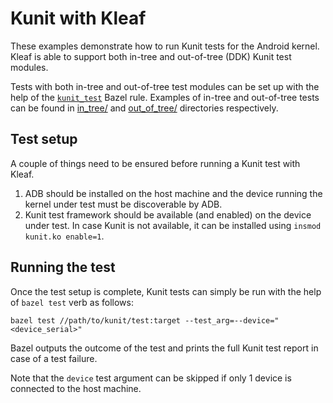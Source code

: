 # Kunit with Kleaf

These examples demonstrate how to run Kunit tests for the Android kernel. Kleaf
is able to support both in-tree and out-of-tree (DDK) Kunit test modules.

Tests with both in-tree and out-of-tree test modules can be set up with the help
of the [`kunit_test`](../../docs/api_reference/kernel.md#kunit_test) Bazel rule.
Examples of in-tree and out-of-tree tests can be found in [in_tree/](in_tree/)
and [out_of_tree/](out_of_tree/) directories respectively.

## Test setup

A couple of things need to be ensured before running a Kunit test with Kleaf.

1.  ADB should be installed on the host machine and the device running the
    kernel under test must be discoverable by ADB.
1.  Kunit test framework should be available (and enabled) on the device under
    test. In case Kunit is not available, it can be installed using `insmod
    kunit.ko enable=1`.

## Running the test

Once the test setup is complete, Kunit tests can simply be run with the help of
`bazel test` verb as follows:

```
bazel test //path/to/kunit/test:target --test_arg=--device="<device_serial>"
```

Bazel outputs the outcome of the test and prints the full Kunit test report in
case of a test failure.

Note that the `device` test argument can be skipped if only 1 device is
connected to the host machine.

